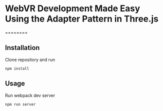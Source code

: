 # WebVR Development Made Easy Using the Adapter Pattern in Three.js
========

## Installation
Clone repository and run

```
npm install
```

## Usage
Run webpack dev server

```
npm run server
```